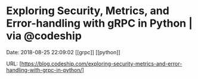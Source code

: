 # Exploring Security, Metrics, and Error-handling with gRPC in Python | via @codeship

Date: 2018-08-25 22:09:02
[[grpc]] [[python]]

URL: [https://blog.codeship.com/exploring-security-metrics-and-error-handling-with-grpc-in-python/]
